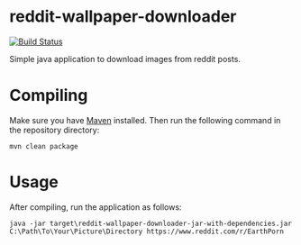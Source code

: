 reddit-wallpaper-downloader
===========================

[![Build Status](https://travis-ci.org/MoriTanosuke/reddit-wallpaper-downloader.svg)](https://travis-ci.org/MoriTanosuke/reddit-wallpaper-downloader)

Simple java application to download images from reddit posts.

Compiling
=========

Make sure you have [Maven][0] installed. Then run the following command in the repository directory:

    mvn clean package

Usage
=====

After compiling, run the application as follows:

    java -jar target\reddit-wallpaper-downloader-jar-with-dependencies.jar C:\Path\To\Your\Picture\Directory https://www.reddit.com/r/EarthPorn

[0]: https://maven.apache.org/
